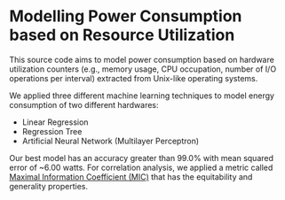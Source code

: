 # Modelling Power Consumption based on Resource Utilization

This source code aims to model power consumption based on hardware utilization counters (e.g., memory usage, CPU occupation, number of I/O operations per interval) extracted from Unix-like operating systems.

We applied three different machine learning techniques to model energy consumption of two different hardwares:

- Linear Regression
- Regression Tree
- Artificial Neural Network (Multilayer Perceptron)

Our best model has an accuracy greater than 99.0% with mean squared error of ~6.00 watts. For correlation analysis, we applied a metric called [Maximal Information Coefficient (MIC)](http://exploredata.net) that has the equitability and generality properties.